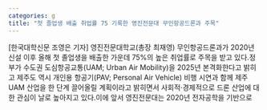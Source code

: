 ```yaml
---
categories: g
title: "첫 졸업생 배출 취업률 75 기록한 영진전문대 무인항공드론과 주목"
---
```

[한국대학신문 조영은 기자] 영진전문대학교(총장 최재영) 무인항공드론과가 2020년 신설 이후 올해 첫 졸업생을 배출한 가운데 75%의 높은 취업률로 주목을 받고 있다.정부가 수도권 도심항공교통(UAM; Urban Air Mobility)을 2025년 본격화한다고 밝히고 제주도 역시 개인용 항공기(PAV; Personal Air Vehicle) 비행 시연과 함께 제주 UAM 산업을 한 단계 끌어올릴 계획이라고 밝히면서 사회적·경제적으로 드론 산업에 대한 관심이 날로 높아지고 있다.이에 앞서 영진전문대는 2020년 전자공학을 기반으로